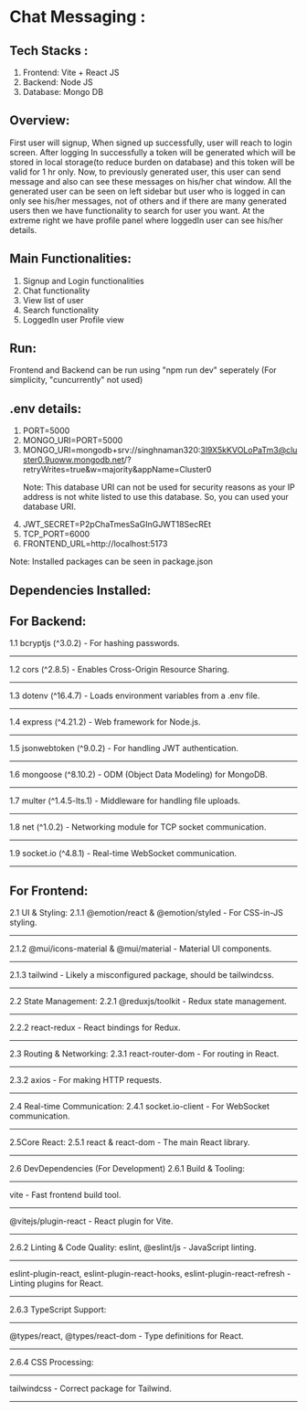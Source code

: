 # Chat Messaging :

## Tech Stacks :
1. Frontend: Vite + React JS
2. Backend: Node JS
3. Database: Mongo DB

## Overview: 
First user will signup, When signed up successfully, user will reach to login screen. After logging In successfully a token will be generated which will be stored in local storage(to reduce burden on database) and this token will be valid for 1 hr only. Now, to previously generated user, this user can send message and also can see these messages on his/her chat window. All the generated user can be seen on left sidebar but user who is logged in can only see his/her messages, not of others and if there are many generated users then we have functionality to search for user you want. At the extreme right we have profile panel where loggedIn user can see his/her details.  

## Main Functionalities: 
1. Signup and Login functionalities
2. Chat functionality
3. View list of user
4. Search functionality
5. LoggedIn user Profile view

## Run: 
Frontend and Backend can be run using "npm run dev" seperately (For simplicity, "cuncurrently" not used)

## .env details:
1. PORT=5000
2. MONGO_URI=PORT=5000
3. MONGO_URI=mongodb+srv://singhnaman320:3l9X5kKVOLoPaTm3@cluster0.9uoww.mongodb.net/?retryWrites=true&w=majority&appName=Cluster0
   <p>Note: This database URI can not be used for security reasons as your IP address is not white listed to use this database. So, you can used your database URI.<p/> 
4. JWT_SECRET=P2pChaTmesSaGInGJWT18SecREt
5. TCP_PORT=6000
6. FRONTEND_URL=http://localhost:5173

 <p>Note: Installed packages can be seen in package.json<p/>

## Dependencies Installed:

## For Backend:
   
1.1 bcryptjs (^3.0.2) - For hashing passwords.<hr/>
1.2 cors (^2.8.5) - Enables Cross-Origin Resource Sharing.<hr/>
1.3 dotenv (^16.4.7) - Loads environment variables from a .env file.<hr/>
1.4 express (^4.21.2) - Web framework for Node.js.<hr/>
1.5 jsonwebtoken (^9.0.2) - For handling JWT authentication.<hr/>
1.6 mongoose (^8.10.2) - ODM (Object Data Modeling) for MongoDB.<hr/>
1.7 multer (^1.4.5-lts.1) - Middleware for handling file uploads.<hr/>
1.8 net (^1.0.2) - Networking module for TCP socket communication.<hr/>
1.9 socket.io (^4.8.1) - Real-time WebSocket communication.<hr/>

## For Frontend:
   
2.1 UI & Styling:
2.1.1 @emotion/react & @emotion/styled - For CSS-in-JS styling.<hr/>
2.1.2 @mui/icons-material & @mui/material - Material UI components.<hr/>
2.1.3 tailwind - Likely a misconfigured package, should be tailwindcss.<hr/>

2.2 State Management:
2.2.1 @reduxjs/toolkit - Redux state management.<hr/>
2.2.2 react-redux - React bindings for Redux.<hr/>

2.3 Routing & Networking:
2.3.1 react-router-dom - For routing in React.<hr/>
2.3.2 axios - For making HTTP requests.<hr/>

2.4 Real-time Communication:
2.4.1 socket.io-client - For WebSocket communication.<hr/>

2.5Core React:
2.5.1 react & react-dom - The main React library.<hr/>

2.6 DevDependencies (For Development)
2.6.1 Build & Tooling:<hr/>
vite - Fast frontend build tool.<hr/>
@vitejs/plugin-react - React plugin for Vite.<hr/>

2.6.2 Linting & Code Quality:
eslint, @eslint/js - JavaScript linting.<hr/>
eslint-plugin-react, eslint-plugin-react-hooks, eslint-plugin-react-refresh - Linting plugins for React.<hr/>

2.6.3 TypeScript Support:<hr/>
@types/react, @types/react-dom - Type definitions for React.<hr/>

2.6.4 CSS Processing:<hr/>
tailwindcss - Correct package for Tailwind.<hr/>
